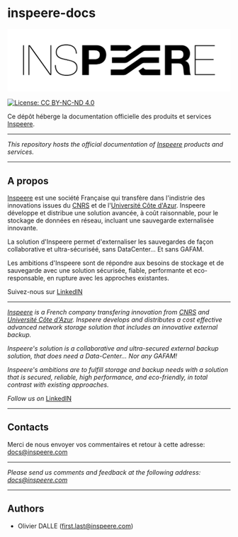 # inspeere-docs

[![logo_inspeere](https://github.com/olidal/inspeere-docs/raw/main/Images/logo_inspeere.png "Logo Inspeere")](https://inspeere.com)

[![License: CC BY-NC-ND 4.0](https://licensebuttons.net/l/by-nc-nd/4.0/80x15.png)](https://creativecommons.org/licenses/by-nc-nd/4.0/) 

Ce dépôt héberge la documentation officielle des produits et services [Inspeere](https://inspeere.com).

------

<i>This repository hosts the official documentation of [Inspeere](https://inspeere.com) products and services.</i>

------

## A propos

[Inspeere](https://inspeere.com) est une société Française qui transfère dans l'indistrie des innovations issues du [CNRS](https://www.cnrs.fr) et de l'[Université Côte d'Azur](https://univ-cotedazur.fr/). Inspeere développe et distribue une solution avancée, à coût raisonnable, pour le stockage de données en réseau, incluant une sauvegarde externalisée innovante.

La solution d'Inspeere permet d'externaliser les sauvegardes de façon collaborative et ultra-sécuriséé, sans DataCenter... Et sans GAFAM. 

Les ambitions d'Inspeere sont de répondre aux besoins de stockage et de sauvegarde avec une solution sécurisée, fiable, performante et eco-responsable, en rupture avec les approches existantes. 

Suivez-nous sur [LinkedIN](https://fr.linkedin.com/company/inspeere)

------

<i>[Inspeere](https://inspeere.com) is a French company transfering innovation from [CNRS](https://www.cnrs.fr) and [Université Côte d'Azur](https://univ-cotedazur.fr/). Inspeere develops and distributes a cost effective advanced network storage solution that includes an innovative external backup.

Inspeere's solution is a collaborative and ultra-secured external backup solution, that does need a Data-Center... Nor any GAFAM!

Inspeere's ambitions are to fulfill storage and backup needs with a solution that is secured, reliable, high performance, and eco-friendly, in total contrast with existing approaches.

Follow us on</i> [LinkedIN](https://fr.linkedin.com/company/inspeere)

------

## Contacts

Merci de nous envoyer vos commentaires et retour à cette adresse:  <docs@inspeere.com>

------

<i>Please send us comments and feedback at the following address: <docs@inspeere.com> </i>

------

## Authors

* Olivier DALLE (first.last@inspeere.com)


